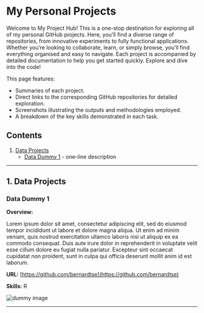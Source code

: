 # My Personal Projects

Welcome to My Project Hub! This is a one-stop destination for exploring all of my personal GitHub projects. Here, you’ll find a diverse range of repositories, from innovative experiments to fully functional applications. Whether you’re looking to collaborate, learn, or simply browse, you’ll find everything organised and easy to navigate. Each project is accompanied by detailed documentation to help you get started quickly. Explore and dive into the code!

This page features:
- Summaries of each project.
- Direct links to the corresponding GitHub repositories for detailed exploration.
- Screenshots illustrating the outputs and methodologies employed.
- A breakdown of the key skills demonstrated in each task.

## Contents
1. [Data Projects](#1-data-projects)
    - [Data Dummy 1](#data-dummy-1) - one-line description

<!-- disabled 2. [Other Projects](#2-other-projects)
    - [Other Dummy 1](#other-dummy-1) - one-line description disabled -->

---

## 1. Data Projects

### Data Dummy 1
**Overview:**

Lorem ipsum dolor sit amet, consectetur adipiscing elit, sed do eiusmod tempor incididunt ut labore et dolore magna aliqua. Ut enim ad minim veniam, quis nostrud exercitation ullamco laboris nisi ut aliquip ex ea commodo consequat. Duis aute irure dolor in reprehenderit in voluptate velit esse cillum dolore eu fugiat nulla pariatur. Excepteur sint occaecat cupidatat non proident, sunt in culpa qui officia deserunt mollit anim id est laborum.
  
**URL:** [https://github.com/bernardtse](https://github.com/bernardtse)

**Skills:** R

<!-- disabled **Collaborators:** [Bernard Tse](https://github.com/bernardtse) disabled -->

![dummy image](images/dummy.png)

---

<!-- disabled ## 2. Other Projects

### Other Dummy 1

**Overview:**

Lorem ipsum dolor sit amet, consectetur adipiscing elit, sed do eiusmod tempor incididunt ut labore et dolore magna aliqua. Ut enim ad minim veniam, quis nostrud exercitation ullamco laboris nisi ut aliquip ex ea commodo consequat. Duis aute irure dolor in reprehenderit in voluptate velit esse cillum dolore eu fugiat nulla pariatur. Excepteur sint occaecat cupidatat non proident, sunt in culpa qui officia deserunt mollit anim id est laborum.
  
**URL:** [https://github.com/bernardtse](https://github.com/bernardtse)

**Skills:** Python

![dummy image](images/dummy.png) disabled -->
